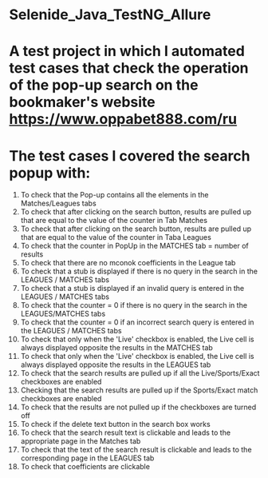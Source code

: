 # Selenide_Java_TestNG_Allure
# A test project in which I automated test cases that check the operation of the pop-up search on the bookmaker's website https://www.oppabet888.com/ru

# The test cases I covered the search popup with:
1. To check that the Pop-up contains all the elements in the Matches/Leagues tabs
2. To check that after clicking on the search button, results are pulled up that are equal to the value of the counter in Tab Matches
3. To check that after clicking on the search button, results are pulled up that are equal to the value of the counter in Taba Leagues
4. To check that the counter in PopUp in the MATCHES tab = number of results
5. To  check that there are no mconok coefficients in the League tab
6. To check that a stub is displayed if there is no query in the search in the LEAGUES / MATCHES tabs
7. To check that a stub is displayed if an invalid query is entered in the LEAGUES / MATCHES tabs
8. To check that the counter = 0 if there is no query in the search in the LEAGUES/MATCHES tabs
9. To check that the counter = 0 if an incorrect search query is entered in the LEAGUES / MATCHES tabs
10. To check that only when the 'Live' checkbox is enabled, the Live cell is always displayed opposite the results in the MATCHES tab
11. To check that only when the 'Live' checkbox is enabled, the Live cell is always displayed opposite the results in the LEAGUES tab
13. To check that the search results are pulled up if all the Live/Sports/Exact checkboxes are enabled
14. Checking that the search results are pulled up if the Sports/Exact match checkboxes are enabled
15. To check that the results are not pulled up if the checkboxes are turned off
16. To check if the delete text button in the search box works
17. To check that the search result text is clickable and leads to the appropriate page in the Matches tab
18. To check that the text of the search result is clickable and leads to the corresponding page in the LEAGUES tab
19. To check that coefficients are clickable
